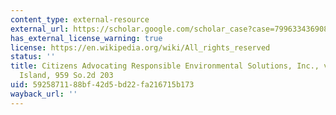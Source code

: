 ```yaml
---
content_type: external-resource
external_url: https://scholar.google.com/scholar_case?case=7996334369085967084&q=Citizens+Advocating+Responsible+Environmental+Solutions,+Inc.,+v.+Cit%E2%80%A6
has_external_license_warning: true
license: https://en.wikipedia.org/wiki/All_rights_reserved
status: ''
title: Citizens Advocating Responsible Environmental Solutions, Inc., v. City of Marco
  Island, 959 So.2d 203
uid: 59258711-88bf-42d5-bd22-fa216715b173
wayback_url: ''
---
```

